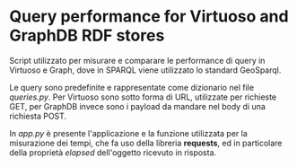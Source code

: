 # Query performance for Virtuoso and GraphDB RDF stores
Script utilizzato per misurare e comparare le performance di query in Virtuoso e Graph, dove in SPARQL viene utilizzato lo standard GeoSparql.

Le query sono predefinite e rappresentate come dizionario nel file _queries.py_. Per Virtuoso sono sotto forma di URL, utilizzate per richieste GET, per GraphDB invece sono i payload da mandare nel body di una richiesta POST.

In _app.py_ è presente l'applicazione e la funzione utilizzata per la misurazione dei tempi, che fa uso della libreria __requests__, ed in particolare della proprietà _elapsed_ dell'oggetto ricevuto in risposta.